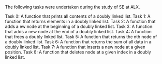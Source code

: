 The following tasks were undertaken during the study of SE at ALX.

Task 0: A function that prints all contents of a doubly linked list.
Task 1: A function that returns elements in a doubly linked list.
Task 2: A function that adds a ew node at the beginning of a doubly linked list.
Task 3: A function that adds a new node at the end of a doubly linked list.
Task 4: A function that frees a doubly linked list.
Task 5: A function that returns the nth node of a doubly linked list.
Task 6: A function that returns the sum of all data in a doubly linked list.
Task 7: A function that inserts a new node at a given position.
Task 8: A function that deletes node at a given index in a doubly linked list.
